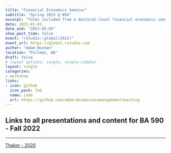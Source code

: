 ```yaml
---
title: "Financial Economics Seminar"
subtitle: "Spring 2023 @ WSU"
excerpt: "Talks included from a doctoral-level financial economics seminar covering advanced topics in financial intermediation, asset pricing, and behavioral finance."
date: 2023-01-01
date_end: "2023-05-05"
show_post_time: false
event: "rstudio::global(2021)"
event_url: https://global.rstudio.com
author: "Adam Bozman"
location: "Pullman, WA"
draft: false
# layout options: single, single-sidebar
layout: single
categories:
- workshop
links:
- icon: github
  icon_pack: fab
  name: code
  url: https://github.com/adam-bozman/wsumanagementteaching
---
```

## Links to all presentations and content for BA 590 - Fall 2022
--- 

[Thakor - 2020](https://www.adambozman.com/talks/financial-economics-seminar-2023/files/thakor-fintech.pptx)  

